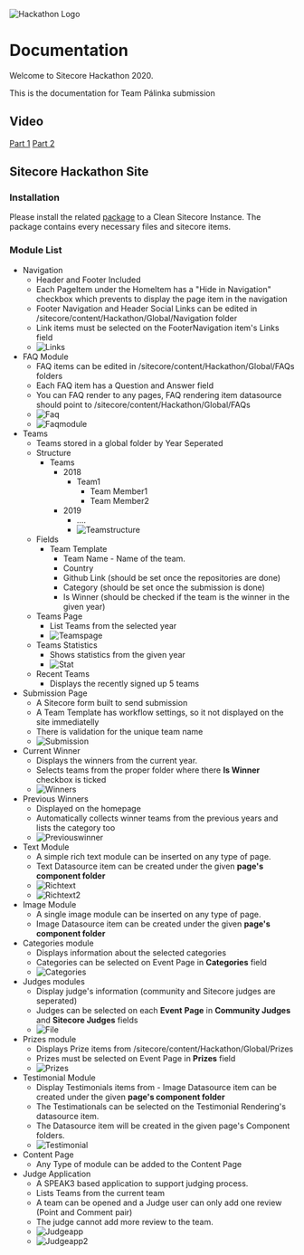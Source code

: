 ![Hackathon Logo](documentation/images/hackathon.png?raw=true "Hackathon Logo")

# Documentation

Welcome to Sitecore Hackathon 2020.

This is the documentation for Team Pálinka submission
## Video

[Part 1](https://www.youtube.com/watch?v=-jaVJuQLhsM) 
[Part 2](https://www.youtube.com/watch?v=HkIvNRiY4fs) 

## Sitecore Hackathon Site

### Installation

Please install the related [package](sc.package/HackathonSite.zip) to a Clean Sitecore Instance. 
The package contains every necessary files and sitecore items.

### Module List

- Navigation
  - Header and Footer Included
  - Each PageItem under the HomeItem has a "Hide in Navigation" checkbox which prevents to display the page item in the navigation
  - Footer Navigation and Header Social Links can be edited in /sitecore/content/Hackathon/Global/Navigation folder
  - Link items must be selected on the FooterNavigation item's Links field
  - ![Links](documentation/links.png)
- FAQ Module
  - FAQ items can be edited in /sitecore/content/Hackathon/Global/FAQs folders
  - Each FAQ item has a Question and Answer field
  - You can FAQ render to any pages, FAQ rendering item datasource should point to /sitecore/content/Hackathon/Global/FAQs
  - ![Faq](documentation/faq.png)
  - ![Faqmodule](documentation/faqmodule.png)
- Teams
  - Teams stored in a global folder by Year Seperated
  - Structure
    - Teams
      - 2018
        - Team1
          - Team Member1
          - Team Member2
      - 2019
        - ....
        - ![Teamstructure](documentation/teamstructure.png)
  - Fields
    - Team Template
      - Team Name - Name of the team. 
      - Country
      - Github Link (should be set once the repositories are done)
      - Category (should be set once the submission is done)
      - Is Winner (should be checked if the team is the winner in the given year)
  - Teams Page
    - List Teams from the selected year
    - ![Teamspage](documentation/teamspage.png)
  - Teams Statistics
    - Shows statistics from the given year
    - ![Stat](documentation/stat.png)
  - Recent Teams
    - Displays the recently signed up 5 teams
- Submission Page
  - A Sitecore form built to send submission
  - A Team Template has workflow settings, so it not displayed on the site immediatelly
  - There is validation for the unique team name
  - ![Submission](documentation/submission.png)
- Current Winner
  - Displays the winners from the current year. 
  - Selects teams from the proper folder where there **Is Winner** checkbox is ticked
  - ![Winners](documentation/winners.png)
- Previous Winners
  - Displayed on the homepage
  - Automatically collects winner teams from the previous years and lists the category too
  - ![Previouswinner](documentation/previouswinner.png)
- Text Module
  - A simple rich text module can be inserted on any type of page. 
  - Text Datasource item can be created under the given **page's component folder**
  - ![Richtext](documentation/richtext.png)
  - ![Richtext2](documentation/richtext2.png)
- Image Module
  - A single image module can be inserted on any type of page. 
  - Image Datasource item can be created under the given **page's component folder**
- Categories module
  - Displays information about the selected categories
  - Categories can be selected on Event Page in **Categories** field
  - ![Categories](documentation/categories.png)
- Judges modules
  - Display judge's information  (community and Sitecore judges are seperated)
  - Judges can be selected on each **Event** **Page** in **Community Judges** and **Sitecore Judges** fields
  - ![File](documentation/file.png)
- Prizes module
  - Displays Prize items from /sitecore/content/Hackathon/Global/Prizes
  - Prizes must be selected on Event Page in **Prizes** field
  - ![Prizes](documentation/prizes.png)
- Testimonial Module
  - Display Testimonials items from - Image Datasource item can be created under the given **page's component folder**
  - The Testimationals can be selected on the Testimonial Rendering's datasource item. 
  - The Datasource item will be created in the given page's Component folders.
  - ![Testimonial](documentation/testimonial.png)
- Content Page
  - Any Type of module can be added to the Content Page
- Judge Application
  - A SPEAK3 based application to support judging process.
  - Lists Teams from the current team
  - A team can be opened and a Judge user can only add one review (Point and Comment pair)
  - The judge cannot add more review to the team.
  - ![Judgeapp](documentation/judgeapp.png)
  - ![Judgeapp2](documentation/judgeapp2.png)